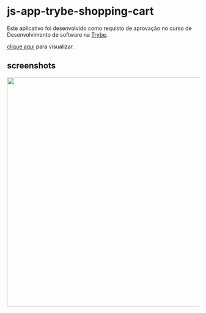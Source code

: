 # js-app-trybe-shopping-cart

Este aplicativo foi desenvolvido como requisto de aprovação no curso de Desenvolvimento de software
na [Trybe](https://www.betrybe.com/?utm_source=trybe.com.br).

[clique aqui](https://js-app-trybe-shopping-cart.netlify.app/) para visualizar.

## screenshots

<img src="https://js-app-trybe-shopping-cart.netlify.app/imgs/screenshot/01_shot.png" width="600px">